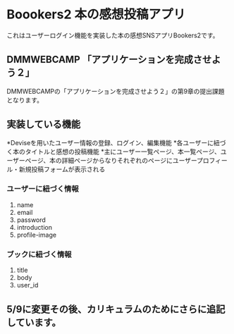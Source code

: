 # Boookers2 本の感想投稿アプリ
これはユーザーログイン機能を実装した本の感想SNSアプリBookers2です。

## DMMWEBCAMP 「アプリケーションを完成させよう２」
DMMWEBCAMPの「アプリケーションを完成させよう２」の第9章の提出課題となります。

## 実装している機能
*Deviseを用いたユーザー情報の登録、ログイン、編集機能
*各ユーザーに紐づく本のタイトルと感想の投稿機能
*主にユーザー一覧ページ、本一覧ページ、ユーザーページ、本の詳細ページからなりそれぞれのページにユーザープロフィール・新規投稿フォームが表示される

### ユーザーに紐づく情報
1. name
2. email
3. password
4. introduction
5. profile-image

### ブックに紐づく情報
1. title
2. body
3. user_id

## 5/9に変更その後、カリキュラムのためにさらに追記しています。
